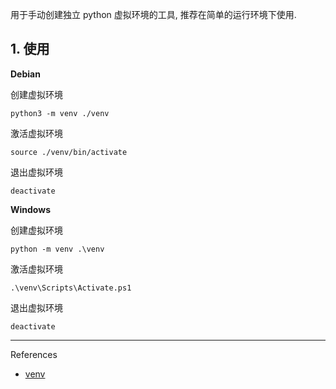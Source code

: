用于手动创建独立 python 虚拟环境的工具, 推荐在简单的运行环境下使用.

## 1. 使用

**Debian**

创建虚拟环境

```
python3 -m venv ./venv
```

激活虚拟环境

```
source ./venv/bin/activate
```

退出虚拟环境

```
deactivate
```

**Windows**

创建虚拟环境

```
python -m venv .\venv
```

激活虚拟环境

```
.\venv\Scripts\Activate.ps1
```

退出虚拟环境

```
deactivate
```

---

References

- [venv](https://docs.python3.org/zh-cn/3.13/library/venv.html)

